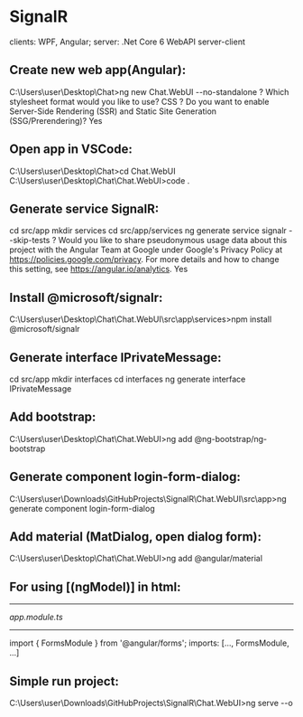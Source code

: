 # SignalR
clients: WPF, Angular;
server: .Net Core 6 WebAPI
server-client

Create new web app(Angular):
---------------------------
C:\Users\user\Desktop\Chat>ng new Chat.WebUI --no-standalone
? Which stylesheet format would you like to use? CSS
? Do you want to enable Server-Side Rendering (SSR) and Static Site Generation (SSG/Prerendering)? Yes

Open app in VSCode:
-------------------
C:\Users\user\Desktop\Chat>cd Chat.WebUI
C:\Users\user\Desktop\Chat\Chat.WebUI>code .

Generate service SignalR:
-------------------------
cd src/app
mkdir services
cd src/app/services
ng generate service signalr --skip-tests
? Would you like to share pseudonymous usage data about this project with the Angular Team
at Google under Google's Privacy Policy at https://policies.google.com/privacy. For more
details and how to change this setting, see https://angular.io/analytics. Yes

Install @microsoft/signalr:
---------------------------
C:\Users\user\Desktop\Chat\Chat.WebUI\src\app\services>npm install @microsoft/signalr

Generate interface IPrivateMessage:
-----------------------------------
cd src/app
mkdir interfaces
cd interfaces
ng generate interface IPrivateMessage

Add bootstrap:
--------------
C:\Users\user\Desktop\Chat\Chat.WebUI>ng add @ng-bootstrap/ng-bootstrap

Generate component login-form-dialog:
-------------------------------------
C:\Users\user\Downloads\GitHubProjects\SignalR\Chat.WebUI\src\app>ng generate component login-form-dialog

Add material (MatDialog, open dialog form):
-------------------------------------------
C:\Users\user\Desktop\Chat\Chat.WebUI>ng add @angular/material

For using [(ngModel)] in html:
------------------------------
***************
*app.module.ts*
***************
import { FormsModule } from '@angular/forms';
imports: [..., FormsModule, ...]

Simple run project:
-------------------
C:\Users\user\Downloads\GitHubProjects\SignalR\Chat.WebUI>ng serve --o
